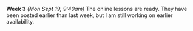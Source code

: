 **Week 3** *(Mon Sept 19, 9:40am)*
The online lessons are ready.
They have been posted earlier than last week, but I am still
working on earlier availability.
